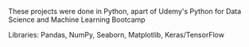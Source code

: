 These projects were done in Python, apart of Udemy's Python for Data Science and Machine Learning Bootcamp

Libraries: Pandas, NumPy, Seaborn, Matplotlib, Keras/TensorFlow
